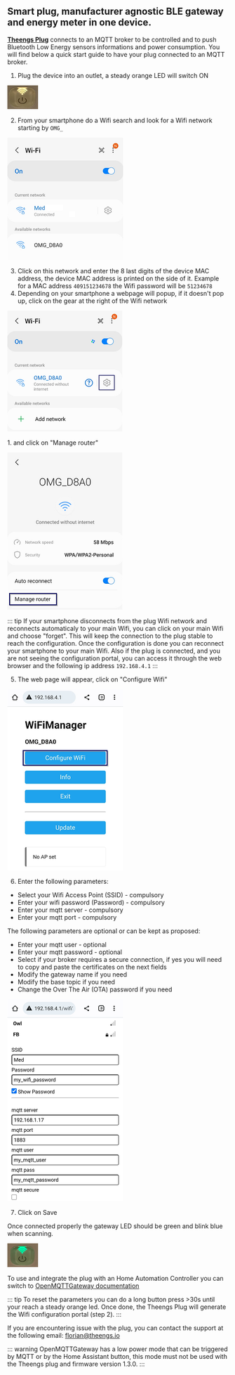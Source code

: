 
## Smart plug, manufacturer agnostic BLE gateway and energy meter in one device.

[**Theengs Plug**](https://shop.theengs.io/products/theengs-plug-smart-plug-ble-gateway-and-energy-consumption) connects to an MQTT broker to be controlled and to push Bluetooth Low Energy sensors informations and power consumption. You will find below a quick start guide to have your plug connected to an MQTT broker.

1. Plug the device into an outlet, a steady orange LED will switch ON
<p align="left">
  <img src="./img/Theengs-plug01-orange.png">
</p>

2. From your smartphone do a Wifi search and look for a Wifi network starting by `OMG_`
<p align="left">
  <img src="./img/Theengs-plug01-wifi.png">
</p>

3. Click on this network and enter the 8 last digits of the device MAC address, the device MAC address is printed on the side of it.
Example for a MAC address `409151234678` the Wifi password will be `51234678`
4. Depending on your smartphone a webpage will popup, if it doesn't pop up, click on the gear at the right of the Wifi network 
<p align="left">
  <img src="./img/Theengs-plug01-wifi-manage-gear.png">
</p>
1. and click on "Manage router"
<p align="left">
  <img src="./img/Theengs-plug01-wifi-manage-router.png">
</p>

::: tip
If your smartphone disconnects from the plug Wifi network and reconnects automaticaly to your main Wifi, you can click on your main Wifi and choose "forget".
This will keep the connection to the plug stable to reach the configuration. Once the configuration is done you can reconnect your smartphone to your main Wifi.
Also if the plug is connected, and you are not seeing the configuration portal, you can access it through the web browser and the following ip address `192.168.4.1`
:::

5. The web page will appear, click on "Configure Wifi"
<p align="left">
  <img src="./img/Theengs-plug01-wifi-manage-configure.png">
</p>

6. Enter the following parameters:
* Select your Wifi Access Point (SSID) - compulsory
* Enter your wifi password (Password) - compulsory
* Enter your mqtt server - compulsory
* Enter your mqtt port - compulsory

The following parameters are optional or can be kept as proposed:
* Enter your mqtt user - optional
* Enter your mqtt password - optional
* Select if your broker requires a secure connection, if yes you will need to copy and paste the certificates on the next fields
* Modify the gateway name if you need
* Modify the base topic if you need
* Change the Over The Air (OTA) password if you need
<p align="left">
  <img src="./img/Theengs-plug01-wifi-manage-parameter.png">
</p>

7. Click on Save

Once connected properly the gateway LED should be green and blink blue when scanning.
<p align="left">
  <img src="./img/Theengs-plug01-green.png">
</p>

To use and integrate the plug with an Home Automation Controller you can switch to [OpenMQTTGateway documentation](https://docs.openmqttgateway.com/use/ble.html)

::: tip
To reset the parameters you can do a long button press >30s until your reach a steady orange led. Once done, the Theengs Plug will generate the Wifi configuration portal (step 2).
:::

If you are encountering issue with the plug, you can contact the support at the following email: [florian@theengs.io](mailto:florian@theengs.io)

::: warning
OpenMQTTGateway has a low power mode that can be triggered by MQTT or by the Home Assistant button, this mode must not be used with the Theengs plug and firmware version 1.3.0.
:::
